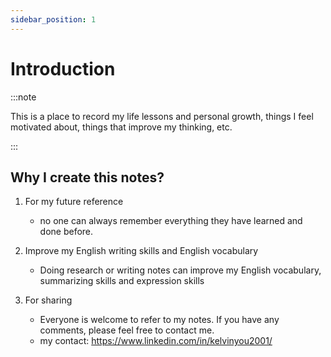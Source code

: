```yaml
---
sidebar_position: 1
---
```


# Introduction

:::note

This is a place to record my life lessons and personal growth, things I feel motivated about, things that improve my thinking, etc.

:::

## Why I create this notes?

1. For my future reference
    - no one can always remember everything they have learned and done before.

2. Improve my English writing skills and English vocabulary
    - Doing research or writing notes can improve my English vocabulary, summarizing skills and expression skills

3. For sharing
    - Everyone is welcome to refer to my notes. If you have any comments, please feel free to contact me.
    - my contact: https://www.linkedin.com/in/kelvinyou2001/